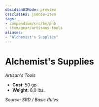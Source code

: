 ```yaml
---
obsidianUIMode: preview
cssclasses: json5e-item
tags:
- compendium/src/5e/phb
- item/gear/artisans-tools
aliases: 
- "Alchemist's Supplies"
---
```

# Alchemist's Supplies
*Artisan's Tools*  

- **Cost**: 50 gp
- **Weight**: 8.0 lbs.

*Source: SRD / Basic Rules*